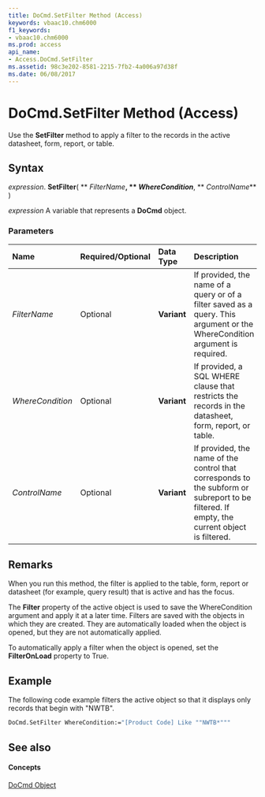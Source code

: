 ```yaml
---
title: DoCmd.SetFilter Method (Access)
keywords: vbaac10.chm6000
f1_keywords:
- vbaac10.chm6000
ms.prod: access
api_name:
- Access.DoCmd.SetFilter
ms.assetid: 98c3e202-8581-2215-7fb2-4a006a97d38f
ms.date: 06/08/2017
---
```



# DoCmd.SetFilter Method (Access)

Use the  **SetFilter** method to apply a filter to the records in the active datasheet, form, report, or table.


## Syntax

 _expression_. **SetFilter**( ** _FilterName_**, ** _WhereCondition_**, ** _ControlName_** )

 _expression_ A variable that represents a **DoCmd** object.


### Parameters



|**Name**|**Required/Optional**|**Data Type**|**Description**|
|:-----|:-----|:-----|:-----|
| _FilterName_|Optional|**Variant**|If provided, the name of a query or of a filter saved as a query. This argument or the WhereCondition argument is required.|
| _WhereCondition_|Optional|**Variant**|If provided, a SQL WHERE clause that restricts the records in the datasheet, form, report, or table.|
| _ControlName_|Optional|**Variant**|If provided, the name of the control that corresponds to the subform or subreport to be filtered. If empty, the current object is filtered.|

## Remarks

When you run this method, the filter is applied to the table, form, report or datasheet (for example, query result) that is active and has the focus.

 The **Filter** property of the active object is used to save the WhereCondition argument and apply it at a later time. Filters are saved with the objects in which they are created. They are automatically loaded when the object is opened, but they are not automatically applied.

To automatically apply a filter when the object is opened, set the  **FilterOnLoad** property to True.


## Example

The following code example filters the active object so that it displays only records that begin with "NWTB".


```vb
DoCmd.SetFilter WhereCondition:="[Product Code] Like ""NWTB*"""
```


## See also


#### Concepts


[DoCmd Object](docmd-object-access.md)

